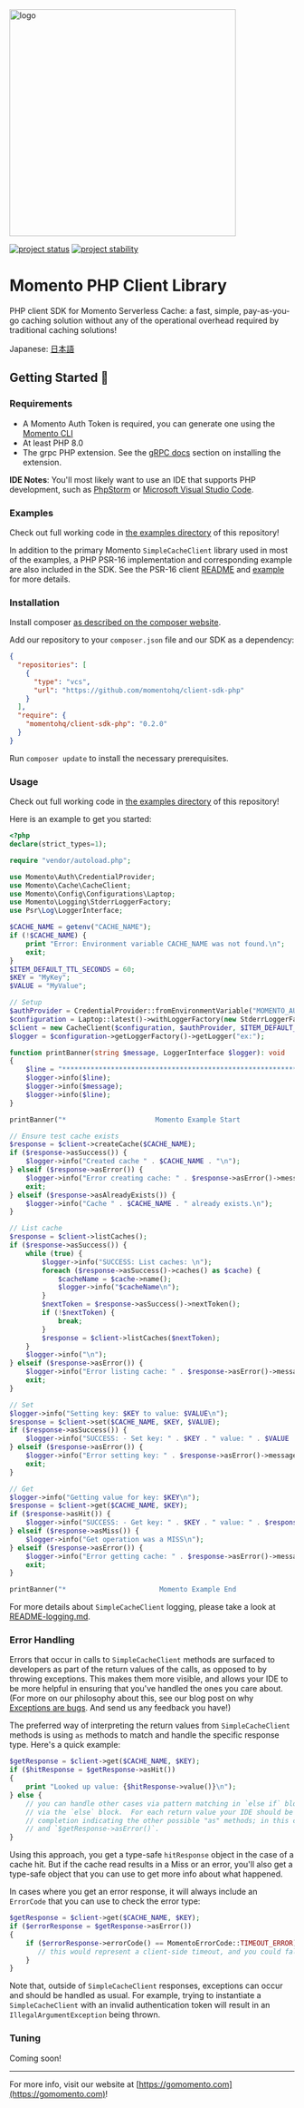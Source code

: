 <head>
  <meta name="Momento PHP Client Library Documentation" content="PHP client software development kit for Momento Serverless Cache">
</head>
<img src="https://docs.momentohq.com/img/logo.svg" alt="logo" width="400"/>

[![project status](https://momentohq.github.io/standards-and-practices/badges/project-status-official.svg)](https://github.com/momentohq/standards-and-practices/blob/main/docs/momento-on-github.md)
[![project stability](https://momentohq.github.io/standards-and-practices/badges/project-stability-alpha.svg)](https://github.com/momentohq/standards-and-practices/blob/main/docs/momento-on-github.md) 

# Momento PHP Client Library


PHP client SDK for Momento Serverless Cache: a fast, simple, pay-as-you-go caching solution without
any of the operational overhead required by traditional caching solutions!



Japanese: [日本語](README.ja.md)

## Getting Started :running:

### Requirements

- A Momento Auth Token is required, you can generate one using
  the [Momento CLI](https://github.com/momentohq/momento-cli)
- At least PHP 8.0
- The grpc PHP extension. See the [gRPC docs](https://github.com/grpc/grpc/blob/v1.46.3/src/php/README.md) section on
  installing the extension.

**IDE Notes**: You'll most likely want to use an IDE that supports PHP development, such
as [PhpStorm](https://www.jetbrains.com/phpstorm/) or [Microsoft Visual Studio Code](https://code.visualstudio.com/).

### Examples

Check out full working code in [the examples directory](examples/) of this repository!

In addition to the primary Momento `SimpleCacheClient` library used in most of the examples, a PHP PSR-16
implementation and corresponding example are also included in the SDK. See the PSR-16 client [README](README-PSR16.md)
and [example](https://github.com/momentohq/client-sdk-php/blob/psr16-library/examples/psr16-example.php) for more
details.

### Installation

Install composer [as described on the composer website](https://getcomposer.org/doc/00-intro.md).

Add our repository to your `composer.json` file and our SDK as a dependency:

```json
{
  "repositories": [
    {
      "type": "vcs",
      "url": "https://github.com/momentohq/client-sdk-php"
    }
  ],
  "require": {
    "momentohq/client-sdk-php": "0.2.0"
  }
}
```

Run `composer update` to install the necessary prerequisites.

### Usage

Check out full working code in [the examples directory](examples/) of this repository!

Here is an example to get you started:

```php
<?php
declare(strict_types=1);

require "vendor/autoload.php";

use Momento\Auth\CredentialProvider;
use Momento\Cache\CacheClient;
use Momento\Config\Configurations\Laptop;
use Momento\Logging\StderrLoggerFactory;
use Psr\Log\LoggerInterface;

$CACHE_NAME = getenv("CACHE_NAME");
if (!$CACHE_NAME) {
    print "Error: Environment variable CACHE_NAME was not found.\n";
    exit;
}
$ITEM_DEFAULT_TTL_SECONDS = 60;
$KEY = "MyKey";
$VALUE = "MyValue";

// Setup
$authProvider = CredentialProvider::fromEnvironmentVariable("MOMENTO_AUTH_TOKEN");
$configuration = Laptop::latest()->withLoggerFactory(new StderrLoggerFactory());
$client = new CacheClient($configuration, $authProvider, $ITEM_DEFAULT_TTL_SECONDS);
$logger = $configuration->getLoggerFactory()->getLogger("ex:");

function printBanner(string $message, LoggerInterface $logger): void
{
    $line = "******************************************************************";
    $logger->info($line);
    $logger->info($message);
    $logger->info($line);
}

printBanner("*                      Momento Example Start                     *", $logger);

// Ensure test cache exists
$response = $client->createCache($CACHE_NAME);
if ($response->asSuccess()) {
    $logger->info("Created cache " . $CACHE_NAME . "\n");
} elseif ($response->asError()) {
    $logger->info("Error creating cache: " . $response->asError()->message() . "\n");
    exit;
} elseif ($response->asAlreadyExists()) {
    $logger->info("Cache " . $CACHE_NAME . " already exists.\n");
}

// List cache
$response = $client->listCaches();
if ($response->asSuccess()) {
    while (true) {
        $logger->info("SUCCESS: List caches: \n");
        foreach ($response->asSuccess()->caches() as $cache) {
            $cacheName = $cache->name();
            $logger->info("$cacheName\n");
        }
        $nextToken = $response->asSuccess()->nextToken();
        if (!$nextToken) {
            break;
        }
        $response = $client->listCaches($nextToken);
    }
    $logger->info("\n");
} elseif ($response->asError()) {
    $logger->info("Error listing cache: " . $response->asError()->message() . "\n");
    exit;
}

// Set
$logger->info("Setting key: $KEY to value: $VALUE\n");
$response = $client->set($CACHE_NAME, $KEY, $VALUE);
if ($response->asSuccess()) {
    $logger->info("SUCCESS: - Set key: " . $KEY . " value: " . $VALUE . " cache: " . $CACHE_NAME . "\n");
} elseif ($response->asError()) {
    $logger->info("Error setting key: " . $response->asError()->message() . "\n");
    exit;
}

// Get
$logger->info("Getting value for key: $KEY\n");
$response = $client->get($CACHE_NAME, $KEY);
if ($response->asHit()) {
    $logger->info("SUCCESS: - Get key: " . $KEY . " value: " . $response->asHit()->valueString() . " cache: " . $CACHE_NAME . "\n");
} elseif ($response->asMiss()) {
    $logger->info("Get operation was a MISS\n");
} elseif ($response->asError()) {
    $logger->info("Error getting cache: " . $response->asError()->message() . "\n");
    exit;
}

printBanner("*                       Momento Example End                      *", $logger);

```

For more details about `SimpleCacheClient` logging, please take a look at [README-logging.md](README-logging.md).

### Error Handling

Errors that occur in calls to `SimpleCacheClient` methods are surfaced to developers as part of the return values of
the calls, as opposed to by throwing exceptions. This makes them more visible, and allows your IDE to be more
helpful in ensuring that you've handled the ones you care about. (For more on our philosophy about this, see our
blog post on why [Exceptions are bugs](https://www.gomomento.com/blog/exceptions-are-bugs). And send us any
feedback you have!)

The preferred way of interpreting the return values from `SimpleCacheClient` methods is
using `as` methods to match and handle the specific response type. Here's a quick example:

```php
$getResponse = $client->get($CACHE_NAME, $KEY);
if ($hitResponse = $getResponse->asHit())
{
    print "Looked up value: {$hitResponse->value()}\n");
} else {
    // you can handle other cases via pattern matching in `else if` blocks, or a default case
    // via the `else` block.  For each return value your IDE should be able to give you code
    // completion indicating the other possible "as" methods; in this case, `$getResponse->asMiss()`
    // and `$getResponse->asError()`.
}
```

Using this approach, you get a type-safe `hitResponse` object in the case of a cache hit. But if the cache read
results in a Miss or an error, you'll also get a type-safe object that you can use to get more info about what happened.

In cases where you get an error response, it will always include an `ErrorCode` that you can use to check
the error type:

```php
$getResponse = $client->get($CACHE_NAME, $KEY);
if ($errorResponse = $getResponse->asError())
{
    if ($errorResponse->errorCode() == MomentoErrorCode::TIMEOUT_ERROR) {
       // this would represent a client-side timeout, and you could fall back to your original data source
    }
}
```

Note that, outside of `SimpleCacheClient` responses, exceptions can occur and should be handled as usual. For example,
trying to instantiate a `SimpleCacheClient` with an invalid authentication token will result in an
`IllegalArgumentException` being thrown.

### Tuning

Coming soon!

----------------------------------------------------------------------------------------
For more info, visit our website at [https://gomomento.com](https://gomomento.com)!
